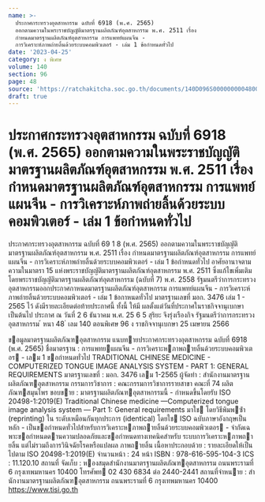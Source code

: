 ```yaml
---
name: >-
  ประกาศกระทรวงอุตสาหกรรม ฉบับที่ 6918 (พ.ศ. 2565)
  ออกตามความในพระราชบัญญัติมาตรฐานผลิตภัณฑ์อุตสาหกรรม พ.ศ. 2511 เรื่อง
  กำหนดมาตรฐานผลิตภัณฑ์อุตสาหกรรม การแพทย์แผนจีน -
  การวิเคราะห์ภาพถ่ายลิ้นด้วยระบบคอมพิวเตอร์ - เล่ม 1 ข้อกำหนดทั่วไป
date: '2023-04-25'
category: ง พิเศษ
volume: 140
section: 96
page: 48
source: 'https://ratchakitcha.soc.go.th/documents/140D096S0000000004800.pdf'
draft: true
---
```


# ประกาศกระทรวงอุตสาหกรรม ฉบับที่ 6918 (พ.ศ. 2565) ออกตามความในพระราชบัญญัติมาตรฐานผลิตภัณฑ์อุตสาหกรรม พ.ศ. 2511 เรื่อง กำหนดมาตรฐานผลิตภัณฑ์อุตสาหกรรม การแพทย์แผนจีน - การวิเคราะห์ภาพถ่ายลิ้นด้วยระบบคอมพิวเตอร์ - เล่ม 1 ข้อกำหนดทั่วไป

ประกาศกระทรวงอุตสาหกรรม ฉบับที่ 69 1 8 (พ.ศ. 2565) ออกตามความในพระราชบัญญัติมาตรฐานผลิตภัณฑ์อุตสาหกรรม พ.ศ. 2511 เรื่อง กำหนดมาตรฐานผลิตภัณฑ์อุตสาหกรรม การแพทย์แผนจีน - การวิเคราะห์ภาพถ่ายลิ้นด้วยระบบคอมพิวเตอร์ - เล่ม 1 ข้อกำหนดทั่วไป อาศัยอานาจตามความในมาตรา 15 แห่งพระราชบัญญัติมาตรฐานผลิตภัณฑ์อุตสาหกรรม พ.ศ. 2511 ซึ่งแก้ไขเพิ่มเติมโดยพระราชบัญญัติมาตรฐานผลิตภัณฑ์อุตสาหกรรม (ฉบับที่ 7) พ.ศ. 2558 รัฐมนตรีว่าการกระทรวงอุตสาหกรรมออกประกาศกาหนดมาตรฐานผลิตภัณฑ์อุตสาหกรรม การแพทย์แผนจีน - การวิเคราะห์ภาพถ่ายลิ้นด้วยระบบคอมพิวเตอร์ - เล่ม 1 ข้อกาหนดทั่วไป มาตรฐานเลขที่ มอก. 3476 เล่ม 1 - 2565 ไว้ ดังมีรายละเอียดต่อท้ายประกาศนี้ ทั้งนี้ ให้มี ผลตั้งแต่วันที่ประกาศในราชกิจจานุเบกษาเป็นต้นไป ประกาศ ณ วันที่ 2 6 ธันวาคม พ.ศ. 25 6 5 สุริยะ จึงรุ่งเรืองกิจ รัฐมนตรีว่าการกระทรวงอุตสาหกรรม ้ หนา 48 ่ เลม 140 ตอนพิเศษ 96 ง ราชกิจจานุเบกษา 25 เมษายน 2566

ขอมูลมาตรฐานผลิตภัณฑอุตสาหกรรม แนบทายประกาศกระทรวงอุตสาหกรรม ฉบับที่ 6918 (พ.ศ. 2565) ชื่อมาตรฐาน : การแพทยแผนจีน - การวิเคราะหภาพถายลิ้นด้วยระบบคอมพิวเตอร - เลม 1 ขอกําหนดทั่วไป TRADITIONAL CHINESE MEDICINE - COMPUTERIZED TONGUE IMAGE ANALYSIS SYSTEM - PART 1: GENERAL REQUIREMENTS มาตรฐานเลขที่ : มอก. 3476 เลม 1-2565 ผู้จัดทํา : สํานักงานมาตรฐานผลิตภัณฑอุตสาหกรรม กรรมการวิชาการ : คณะกรรมการวิชาการรายสาขา คณะที่ 74 ผลิตภัณฑสมุนไพร ขอบขาย : มาตรฐานผลิตภัณฑอุตสาหกรรมนี้ - กําหนดขึ้นโดยรับ ISO 20498-1:2019(E) Traditional Chinese medicine —Computerized tongue image analysis system — Part 1: General requirements มาใช โดยวิธีพิมพซ้ํา (reprinting) ใน ระดับเหมือนกันทุกประการ (identical) โดยใช ISO ฉบับภาษาอังกฤษเป็น หลัก - เป็นขอกําหนดทั่วไปสําหรับการวิเคราะหภาพถายลิ้นด้วยระบบคอมพิวเตอร - จํากัดเฉพาะขอกําหนดดานความปลอดภัยและขอกําหนดทางเทคนิคสําหรับ ระบบการวิเคราะหภาพถายลิ้น แต่ไม่รวมถึงการวินิจฉัยโรคหรือแปลผล ภาพถายลิ้น เนื้อหาประกอบด้วย : รายละเอียดให้เป็นไปตาม ISO 20498-1:2019(E) จํานวนหน้า : 24 หน้า ISBN : 978-616-595-104-3 ICS : 11.120.10 สถานที่ จัดเก็บ : หองสมุดสํานักงานมาตรฐานผลิตภัณฑอุตสาหกรรม ถนนพระรามที่ 6 กรุงเทพมหานคร 10400 โทรศัพท 02 430 6834 ต่อ 2440-2441 สถานที่จําหนาย : สํานักงานมาตรฐานผลิตภัณฑอุตสาหกรรม ถนนพระรามที่ 6 กรุงเทพมหานคร 10400 https://www.tisi.go.th
